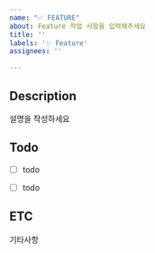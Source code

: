```yaml
---
name: "✅ FEATURE"
about: Feature 작업 사항을 입력해주세요
title: ''
labels: '✨ Feature'
assignees: ''

---
```


## Description
설명을 작성하세요


## Todo
- [ ] todo
- [ ] todo


## ETC
기타사항
